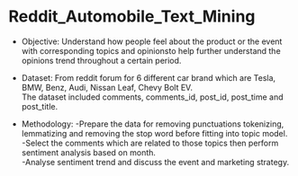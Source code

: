 # Reddit_Automobile_Text_Mining

* Objective: Understand how people feel about the product or the event with corresponding topics and opinionsto help further 
understand the opinions trend throughout a certain period. 

* Dataset: From reddit forum for 6 different car brand which are Tesla, BMW, Benz, Audi, Nissan Leaf, Chevy Bolt EV.   
        The dataset included comments, comments_id, post_id, post_time and post_title. 

* Methodology: 
-Prepare the data for removing punctuations tokenizing, lemmatizing and removing the stop word before fitting into topic model. </br>
-Select the comments which are related to those topics then perform sentiment analysis based on month. </br> 
-Analyse sentiment trend and discuss the event and marketing strategy.



